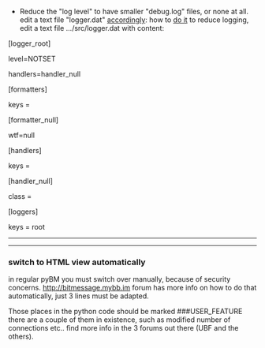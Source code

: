 * Reduce the "log level" to have smaller "debug.log" files, or none at all.
edit a text file "logger.dat" [accordingly](https://docs.python.org/2/library/logging.config.html#logging.config.fileConfig): how to [do it](https://bitmessage.org/forum/index.php?topic=4820.msg11163#msg11163)  to reduce logging,  edit a text file .../src/logger.dat   with content:


[logger_root]

level=NOTSET

handlers=handler_null

[formatters]

keys =

[formatter_null]

wtf=null

[handlers]

keys =

[handler_null]

class =

[loggers]

keys = root




***




***
### switch to HTML view automatically

in regular pyBM you must switch over manually, because of security concerns. http://bitmessage.mybb.im forum has more info on how to do that automatically, just 3 lines must be adapted. 

Those places in the python code should be marked ###USER_FEATURE there are a couple of them in existence, such as modified number of connections etc.. find more info in the 3 forums out there (UBF and the others).